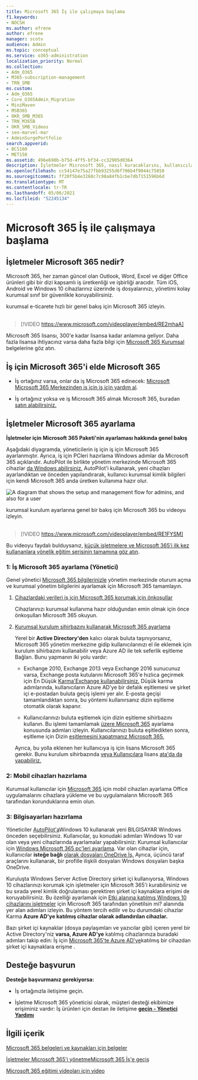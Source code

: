 ```yaml
---
title: Microsoft 365 İş ile çalışmaya başlama
f1.keywords:
- NOCSH
ms.author: efrene
author: efrene
manager: scotv
audience: Admin
ms.topic: conceptual
ms.service: o365-administration
localization_priority: Normal
ms.collection:
- Adm_O365
- M365-subscription-management
- TRN_SMB
ms.custom:
- Adm_O365
- Core_O365Admin_Migration
- MiniMaven
- MSB365
- OKR_SMB_M365
- TRN_M365B
- OKR_SMB_Videos
- seo-marvel-mar
- AdminSurgePortfolio
search.appverid:
- BCS160
- MET150
ms.assetid: 496e690b-b75d-4ff5-bf34-cc32905d0364
description: İşletmeler Microsoft 365, nasıl kuracaklarını, kullanıcılarınızı cihaz ve bilgisayarları kurumsal cihazlarla korunacak şekilde nasıl hazırlayacaklarını Microsoft 365 öğrenin.
ms.openlocfilehash: cc54147e75a27fbb93255d6f706b4f9044c75858
ms.sourcegitcommit: ff20f5b4e3268c7c98a84fb1cbe7db7151596b6d
ms.translationtype: MT
ms.contentlocale: tr-TR
ms.lasthandoff: 05/06/2021
ms.locfileid: "52245134"
---
```

# <a name="get-started-with-microsoft-365-for-business"></a>Microsoft 365 İş ile çalışmaya başlama

## <a name="what-is-microsoft-365-for-business"></a>İşletmeler Microsoft 365 nedir?

Microsoft 365, her zaman güncel olan Outlook, Word, Excel ve diğer Office ürünleri gibi bir dizi kapsamlı iş üretkenliği ve işbirliği aracıdır. Tüm iOS, Android ve Windows 10 cihazlarınız üzerinde iş dosyalarınızı, yönetimi kolay kurumsal sınıf bir güvenlikle koruyabilirsiniz.

kurumsal e-ticarete hızlı bir genel bakış için Microsoft 365 izleyin.<br><br>

> [!VIDEO https://www.microsoft.com/videoplayer/embed/RE2mhaA] 
  
Microsoft 365 lisansı, 300'e kadar lisansa kadar anlamına geliyor. Daha fazla lisansa ihtiyacınız varsa daha fazla bilgi için [Microsoft 365 Kurumsal](../enterprise/index.yml) belgelerine göz atın. 
  
## <a name="get-microsoft-365-for-business"></a>İş için Microsoft 365'i elde Microsoft 365

- İş ortağınız varsa, onlar da iş Microsoft 365 edinecek: [Microsoft Microsoft 365 Merkezinden iş için iş için yardım al](get-microsoft-365-business.md).
    
- İş ortağınız yoksa ve iş Microsoft 365 almak Microsoft 365, buradan [satın alabilirsiniz.](https://www.microsoft.com/microsoft-365/business)
    
## <a name="set-up-microsoft-365-for-business"></a>İşletmeler Microsoft 365 ayarlama

 **İşletmeler için Microsoft 365 Paketi'nin ayarlaması hakkında genel bakış**
  
Aşağıdaki diyagramda, yöneticilerin iş için iş için Microsoft 365 ayarlanmıştır. Ayrıca, iş için PCleri hazırlama Windows adımlar da Microsoft 365 açıklarıdır. AutoPilot ile birlikte yönetim merkezinde Microsoft 365 cihazlar [da Windows abilirsiniz.](add-autopilot-devices-and-profile.md) AutoPilot'i kullanarak, yeni cihazları ayarlandıktan ve önceden yapılandırarak, kullanıcı kurumsal kimlik bilgileri için kendi Microsoft 365 anda üretken kullanıma hazır olur.
  
![A diagram that shows the setup and management flow for admins, and also for a user](../media/249f81fc-7e79-44c7-8425-3a0b7b651c3b.png)

kurumsal kurulum ayarlarına genel bir bakış için Microsoft 365 bu videoyu izleyin.<br><br>

> [!VIDEO https://www.microsoft.com/videoplayer/embed/RE1FYSM] 

Bu videoyu faydalı bulduysanız, [küçük işletmelere ve Microsoft 365’i ilk kez kullananlara yönelik eğitim serisinin tamamına göz atın](../business-video/index.yml).

  
### <a name="1-set-up-microsoft-365-for-business-admin"></a>1: İş Microsoft 365 ayarlama (Yönetici)

Genel yönetici [Microsoft 365 bilgilerinizle](https://portal.office.com/adminportal/home) yönetim merkezinde oturum açma ve kurumsal yönetim bilgilerini ayarlamak için Microsoft 365 tamamlayın. 
  
1. [Cihazlardaki verileri iş için Microsoft 365 korumak için önkoşullar](pre-requisites-for-data-protection.md)
    
    Cihazlarınızı kurumsal kullanıma hazır olduğundan emin olmak için önce önkoşulları Microsoft 365 okuyun.
    
2. [Kurumsal kurulum sihirbazını kullanarak Microsoft 365 ayarlama](set-up.md)
    
    Yerel bir **Active Directory'den** kalıcı olarak buluta taşınıyorsanız, Microsoft 365 yönetim merkezine gidip kullanıcılarınızı el ile eklemek için kurulum sihirbazını kullanabilir veya Azure AD ile tek seferlik eşitleme Bağlan. Bunu yapmanın iki yolu vardır: 
    
    - Exchange 2010, Exchange 2013 veya Exchange 2016 sunucunuz varsa, Exchange posta kutularını Microsoft 365'e hızlıca geçirmek için En Düşük [Karma'Exchange kullanabilirsiniz.](/Exchange/mailbox-migration/use-minimal-hybrid-to-quickly-migrate) Düşük karma adımlarında, kullanıcıların Azure AD'ye bir defalık eşitlemesi ve şirket içi e-postadan buluta geçiş işlemi yer alır. E-posta geçişi tamamlandıktan sonra, bu yöntemi kullanırsanız dizin eşitleme otomatik olarak kapanır.
    
    - Kullanıcılarınızı buluta eşitlemek için dizin eşitleme sihirbazını kullanın. Bu işlemi tamamlamak [üzere Microsoft 365](../enterprise/set-up-directory-synchronization.md) ayarlama konusunda adımları izleyin. Kullanıcılarınızı buluta eşitledikten sonra, eşitleme için Dizin [eşitlemesini kapatmanız Microsoft 365.](../enterprise/turn-off-directory-synchronization.md)
    
    Ayrıca, bu yolla eklenen her kullanıcıya iş için lisans Microsoft 365 gerekir. Bunu kurulum sihirbazında [veya Kullanıcılara](set-up.md) lisans [ata'da da yapabiliriz.](../admin/manage/assign-licenses-to-users.md)
    
### <a name="2-prepare-mobile-devices"></a>2: Mobil cihazları hazırlama

Kurumsal kullanıcılar için [Microsoft 365](set-up-mobile-devices.md) için mobil cihazları ayarlama Office uygulamalarını cihazlara yükleme ve bu uygulamaların Microsoft 365 tarafından korunduklarına emin olun. 
  
### <a name="3-prepare-pcs"></a>3: Bilgisayarları hazırlama

Yöneticiler [AutoPilot'a](add-autopilot-devices-and-profile.md)Windows 10 kullanarak yeni BILGISAYAR Windows önceden seçebilirsiniz. Kullanıcılar, şu konudaki adımları Windows 10 var olan veya yeni cihazlarında ayarlamalar yapabilirsiniz: Kurumsal kullanıcılar için [Windows Microsoft 365 pc'leri ayarlama](set-up-windows-devices.md). Var olan cihazlar için, kullanıcılar **isteğe bağlı** [olarak dosyaları OneDrive İş.](move-files-to-onedrive.md) Ayrıca, üçüncü taraf araçlarını kullanarak, bir profille ilişkili dosyaları Windows dosyaları başka OneDrive.
  
Kuruluşta Windows Server Active Directory şirket içi kullanıyorsa, Windows 10 cihazlarınızı korumak için işletmeler için Microsoft 365'i kurabilirsiniz ve bu sırada yerel kimlik doğrulaması gerektiren şirket içi kaynaklara erişimi de koruyabilirsiniz. Bu özelliği ayarlamak için [Etki alanına katılmış Windows 10 cihazlarını işletmeler](manage-windows-devices.md) için Microsoft 365 tarafından yönetilsin mi? alanında yer alan adımları izleyin. Bu yöntem tercih edilir ve bu durumdaki cihazlar Karma **Azure AD'ye katılmış cihazlar olarak adlandırılan cihazlar.** 
  
Bazı şirket içi kaynaklar (dosya paylaşımları ve yazıcılar gibi) içeren yerel bir Active Directory'niz **varsa, Azure AD'ye** katılmış cihazlarınıza buradaki adımları takip edin: İş için [Microsoft 365'te Azure AD'ye](access-resources.md)katılmış bir cihazdan şirket içi kaynaklara erişme .
  
  
## <a name="contact-support"></a>Desteğe başvurun

 **Desteğe başvurmanız gerekiyorsa:**
  
- İş ortağınızla iletişime geçin.
    
- İşletme Microsoft 365 yöneticisi olarak, müşteri desteği ekibimize erişiminiz vardır: İş ürünleri için destan ile iletişime **[geçin - Yönetici Yardımı](../admin/contact-support-for-business-products.md)**
    
## <a name="related-content"></a>İlgili içerik

[Microsoft 365 belgeleri ve kaynakları için belgeler](./index.yml)
  
[İşletmeler Microsoft 365'i yönetme](manage.md)[Microsoft 365 İş'e geçiş](migrate-to-microsoft-365-business.md)

[Microsoft 365 eğitimi videoları için video](../business-video/index.yml)